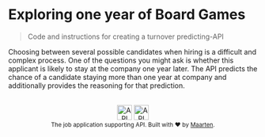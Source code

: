 # Exploring one year of Board Games
 
> Code and instructions for creating a turnover predicting-API

Choosing between several possible candidates when hiring is a 
difficult and complex process. One of the questions you might ask
is whether this applicant is likely to stay at the company one year later. 
The API predicts the chance of a candidate staying more than one year
at company and additionally provides the reasoning for that prediction.   

<div align="center">
  <br>
  <img src="https://img.shields.io/badge/MADE%20WITH-PYTHON%20-red?style=for-the-badge"
      alt="API stability" height="30"/>
  <img src="https://img.shields.io/badge/SERVED%20WITH-Heroku-blue?style=for-the-badge"
      alt="API stability" height="30"/>
</div>


<div align="center">
  <sub>The job application supporting API. Built with ❤︎ by
  <a href="https://github.com/MaartenGr">Maarten</a>.
</div>



